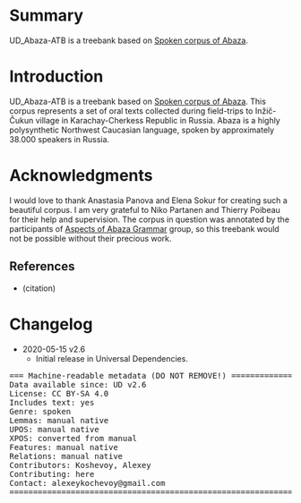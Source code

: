 # Summary

UD_Abaza-ATB is a treebank based on [Spoken corpus of Abaza](https://linghub.ru/spoken_abaza/).

# Introduction

UD_Abaza-ATB is a treebank based on [Spoken corpus of Abaza](https://linghub.ru/spoken_abaza/). This corpus represents a set of oral texts collected during field-trips to Inžič-Čukun village in Karachay-Cherkess Republic in Russia. Abaza is a highly polysynthetic Northwest Caucasian language, spoken by approximately 38.000 speakers in Russia. 

# Acknowledgments

I would love to thank Anastasia Panova and Elena Sokur for creating such a beautiful corpus. I am very grateful to Niko Partanen and Thierry Poibeau for their help and supervision. The corpus in question was annotated by the participants of [Aspects of Abaza Grammar](https://ling.hse.ru/abazagrammar/project) group, so this treebank would not be possible without their precious work.

## References

* (citation)


# Changelog

* 2020-05-15 v2.6
  * Initial release in Universal Dependencies.

<pre>
=== Machine-readable metadata (DO NOT REMOVE!) ================================
Data available since: UD v2.6
License: CC BY-SA 4.0
Includes text: yes
Genre: spoken
Lemmas: manual native
UPOS: manual native
XPOS: converted from manual
Features: manual native
Relations: manual native
Contributors: Koshevoy, Alexey
Contributing: here
Contact: alexeykochevoy@gmail.com
===============================================================================
</pre>
